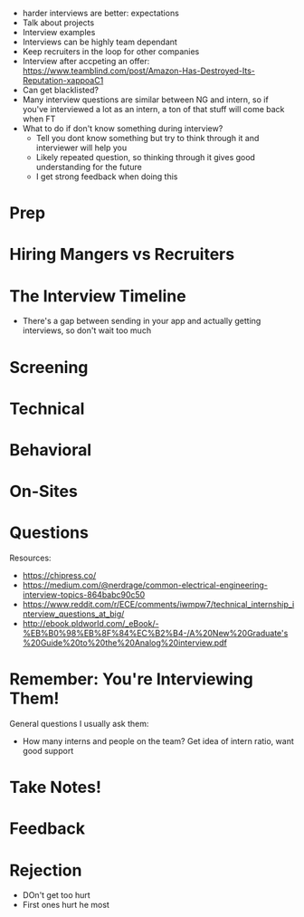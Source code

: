 
- harder interviews are better: expectations
- Talk about projects
- Interview examples
- Interviews can be highly team dependant
- Keep recruiters in the loop for other companies
- Interview after accpeting an offer: https://www.teamblind.com/post/Amazon-Has-Destroyed-Its-Reputation-xappoaC1
- Can get blacklisted?
- Many interview questions are similar between NG and intern, so if you've interviewed a lot as an intern, a ton of that stuff will come back when FT
- What to do if don't know something during interview?
  - Tell you dont know something but try to think through it and interviewer will help you
  - Likely repeated question, so thinking through it gives good understanding for the future
  - I get strong feedback when doing this

# Prep

# Hiring Mangers vs Recruiters

# The Interview Timeline

- There's a gap between sending in your app and actually getting interviews, so don't wait too much

# Screening

# Technical

# Behavioral

# On-Sites

# Questions

Resources: 
- https://chipress.co/
- https://medium.com/@nerdrage/common-electrical-engineering-interview-topics-864babc90c50
- https://www.reddit.com/r/ECE/comments/iwmpw7/technical_internship_interview_questions_at_big/
- http://ebook.pldworld.com/_eBook/-%EB%B0%98%EB%8F%84%EC%B2%B4-/A%20New%20Graduate's%20Guide%20to%20the%20Analog%20interview.pdf

# Remember: You're Interviewing Them!

General questions I usually ask them: 
- How many interns and people on the team? Get idea of intern ratio, want good support

# Take Notes!

# Feedback

# Rejection

- DOn't get too hurt
- First ones hurt he most
